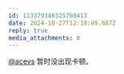 ```yaml
---
id: 113379346325769413
date: 2024-10-27T12:18:49.687Z
reply: true
media_attachments: 0
---
```


[@acevs](https://mastodon.social/@acevs) 暂时没出现卡顿。


